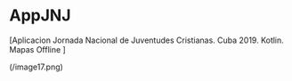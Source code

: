 # AppJNJ
[Aplicacion Jornada Nacional de Juventudes Cristianas. Cuba 2019. Kotlin. Mapas Offline  ] 

(/image17.png)
